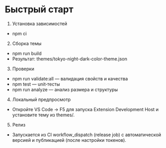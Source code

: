 # Быстрый старт

1) Установка зависимостей
- npm ci

2) Сборка темы
- npm run build
- Результат: themes/tokyo-night-dark-color-theme.json

3) Проверки
- npm run validate:all — валидация свойств и качества
- npm test — unit‑тесты
- npm run analyze — анализ размера и структуры

4) Локальный предпросмотр
- Откройте VS Code → F5 для запуска Extension Development Host и установите тему из themes/.

5) Релиз
- Запускается из CI workflow_dispatch (release job) с автоматической версией и публикацией (после настройки токенов).

